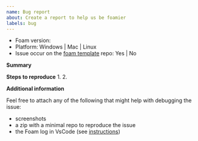 ```yaml
---
name: Bug report
about: Create a report to help us be foamier
labels: bug
---
```


- Foam version: <!-- Check in the VSCode extension tab. -->
- Platform: Windows | Mac | Linux
- Issue occur on the [foam template](https://github.com/foambubble/foam-template) repo: Yes | No

**Summary**
<!-- A clear and concise description of what the bug is.-->

**Steps to reproduce**
1.
2.

**Additional information**
<!-- Add any other context about the problem here. -->
Feel free to attach any of the following that might help with debugging the issue:
- screenshots
- a zip with a minimal repo to reproduce the issue
- the Foam log in VsCode (see [instructions](https://github.com/foambubble/foam/blob/master/docs/features/foam-logging-in-vscode.md))
